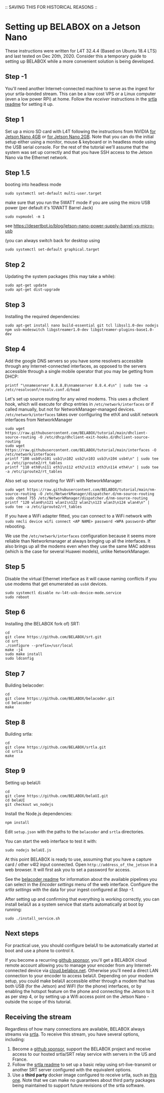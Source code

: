 :: SAVING THIS FOR HISTORICAL REASONS ::

Setting up BELABOX on a Jetson Nano
===================================

These instructions were written for L4T 32.4.4 (Based on Ubuntu 18.4 LTS) and last tested on Dec 20th, 2020. Consider this a temporary guide to setting up BELABOX while a more convenient solution is being developed.

Step -1
-------
You'll need another Internet-connected machine to serve as the ingest for your srtla-bonded stream. This can be a low cost VPS or a Linux computer (even a low power RPi) at home. Follow the *receiver* instructions in the [srtla readme](https://github.com/BELABOX/srtla/) for setting it up.

Step 1
------
Set up a micro SD card with L4T following the instructions from NVIDIA [for Jetson Nano 4GB](https://developer.nvidia.com/embedded/learn/get-started-jetson-nano-devkit) or [for Jetson Nano 2GB](https://developer.nvidia.com/embedded/learn/get-started-jetson-nano-2gb-devkit). Note that you can do the initial setup either using a monitor, mouse & keyboard or in headless mode using the USB serial console. For the rest of the tutorial we'll assume that the system was set up correctly and that you have SSH access to the Jetson Nano via the Ethernet network.

Step 1.5
-------
booting into headless mode

 ```
sudo systemctl set-default multi-user.target
```

make sure that you run the 5WATT mode if you are using the micro USB power (per default it's 10WATT Barrel Jack)
```
sudo nvpmodel -m 1
```

see https://desertbot.io/blog/jetson-nano-power-supply-barrel-vs-micro-usb


(you can always switch back for desktop using
```
sudo systemctl set-default graphical.target
```

Step 2
------
Updating the system packages (this may take a while):

    sudo apt-get update
    sudo apt-get dist-upgrade

Step 3
------
Installing the required dependencies:

    sudo apt-get install nano build-essential git tcl libssl1.0-dev nodejs npm usb-modeswitch libgstreamer1.0-dev libgstreamer-plugins-base1.0-dev
    
Step 4
------
Add the google DNS servers so you have some resolvers accessible through any Internet-connected interfaces, as opposed to the servers accessible through a single mobile operator that you may be getting from DHCP:

    printf "\nnameserver 8.8.8.8\nnameserver 8.8.4.4\n" | sudo tee -a /etc/resolvconf/resolv.conf.d/head

Let's set up source routing for any wired modems. This uses a dhclient hook, which will execute for dhcp entries in `/etc/network/interfaces` or if called manually, but not for NetworkManager-managed devices. `/etc/network/interfaces` takes over configuring the ethX and usbX network interfaces from NetworkManager

    sudo wget https://raw.githubusercontent.com/BELABOX/tutorial/main/dhclient-source-routing -O /etc/dhcp/dhclient-exit-hooks.d/dhclient-source-routing
    sudo wget https://raw.githubusercontent.com/BELABOX/tutorial/main/interfaces -O /etc/network/interfaces
    printf "100 usb0\n101 usb1\n102 usb2\n103 usb3\n104 usb4\n" | sudo tee -a /etc/iproute2/rt_tables
    printf "110 eth0\n111 eth1\n112 eth2\n113 eth3\n114 eth4\n" | sudo tee -a /etc/iproute2/rt_tables

Also set up source routing for WiFi with NetworkManager:

    sudo wget https://raw.githubusercontent.com/BELABOX/tutorial/main/nm-source-routing -O /etc/NetworkManager/dispatcher.d/nm-source-routing
    sudo chmod 755 /etc/NetworkManager/dispatcher.d/nm-source-routing
    printf "120 wlan0\n121 wlan1\n122 wlan2\n123 wlan3\n124 wlan4\n" | sudo tee -a /etc/iproute2/rt_tables

If you have a WiFi adapter fitted, you can connect to a WiFi network with `sudo nmcli device wifi connect <AP NAME> password <WPA password>` after rebooting.

We use the `/etc/network/interfaces` configuration because it seems more reliable than Networkmanager at always bringing up all the interfaces. It also brings up all the modems even when they use the same MAC address (which is the case for several Huawei models), unlike NetworkManager.

Step 5
------
Disable the virtual Ethernet interface as it will cause naming conflicts if you use modems that get enumerated as `usbX` devices.

    sudo systemctl disable nv-l4t-usb-device-mode.service
    sudo reboot

Step 6
------
Installing (the BELABOX fork of) SRT:

    cd
    git clone https://github.com/BELABOX/srt.git
    cd srt
    ./configure --prefix=/usr/local
    make -j4
    sudo make install
    sudo ldconfig

Step 7
------
Building belacoder:

    cd
    git clone https://github.com/BELABOX/belacoder.git
    cd belacoder
    make
    
Step 8
------
Building srtla:

    cd
    git clone https://github.com/BELABOX/srtla.git
    cd srtla
    make

Step 9
------
Setting up belaUI:

    cd
    git clone https://github.com/BELABOX/belaUI.git
    cd belaUI
    git checkout ws_nodejs

Install the Node.js dependencies:

    npm install

Edit `setup.json` with the paths to the `belacoder` and `srtla` directories.

You can start the web interface to test it with:

    sudo nodejs belaUI.js

At this point BELABOX is ready to use, assuming that you have a capture card / other v4l2 input connected. Open `http://address_of_the_jetson` in a web browser. It will first ask you to set a password for access.

See the [belacoder readme](https://github.com/BELABOX/belacoder) for information about the available pipelines you can select in the *Encoder settings* menu of the web interface. Configure the *srtla settings* with the data for your ingest configured at *Step -1*.

After setting up and confirming that everything is working correctly, you can install belaUI as a system service that starts automatically at boot by running:

    sudo ./install_service.sh


Next steps
----------

For practical use, you should configure belaUI to be automatically started at boot and use a phone to control it.

If you become a recurring [github sponsor](https://github.com/sponsors/rationalsa), you'll get a BELABOX cloud remote account allowing you to manage your encoder from any Internet-connected device via [cloud.belabox.net](https://cloud.belabox.net/). Otherwise you'll need a direct LAN connection to your encoder to access belaUI. Depending on your modem setup, you could make belaUI accessible either through a modem that has both USB (for the Jetson) and WiFI (for the phone) interfaces, or by enabling the hotspot feature on the phone and connecting the Jetson to it as per step 4, or by setting up a Wifi access point on the Jetson Nano - outside the scope of this tutorial.


Receiving the stream
--------------------

Regardless of how many connections are available, BELABOX always streams via [srtla](https://github.com/BELABOX/srtla). To receive this stream, you have several options, including:

1) Become a [github sponsor](https://github.com/sponsors/rationalsa), support the BELABOX project and receive access to our hosted srtla/SRT relay service with servers in the US and France.
2) Follow the [srtla readme](https://github.com/BELABOX/srtla) to set up a basic relay using srt-live-transmit or another SRT server configured with the equivalent options.
3) Use a **third party** docker image configured to receive srtla, such as [this one](https://hub.docker.com/r/sherazarde/belabox-receiver). Note that we can make no guarantees about third party packages being maintained to support future revisions of the srtla software.
